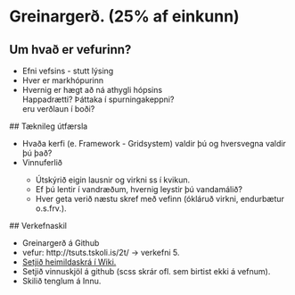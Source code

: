 # Greinargerð. (25% af einkunn)
## Um hvað er vefurinn?
<ul>
  <li>Efni vefsins - stutt lýsing</li>
  <li>Hver er markhópurinn</li>
  <li>Hvernig er hægt að ná athygli hópsins
      <br> Happadrætti? Þáttaka í spurningakeppni?
      <br> eru verðlaun í boði?</li>
</ul>
## Tæknileg útfærsla
<ul>
  <li>Hvaða kerfi (e. Framework - Gridsystem) valdir þú og hversvegna valdir þú það?</li>
  <li>Vinnuferlið</li>
    <ul>
      <li>Útskýrið eigin lausnir og virkni ss í kvikun.</li>
      <li>Ef þú lentir í vandræðum, hvernig leystir þú vandamálið?</li>
      <li>Hver geta verið næstu skref með vefinn (ókláruð virkni, endurbætur o.s.frv.).</li>
    </ul>

</ul>
## Verkefnaskil
  <ul>
    <li>Greinargerð á Github</li>
    <li>vefur: http://tsuts.tskoli.is/2t/ -> verkefni 5.</li>
    <li><a href="https://github.com/VSH24/greinargerd-vsh2b/wiki"> Setjið heimildaskrá í Wiki.</a></li>
    <li> Setjið vinnuskjöl á github (scss skrár ofl. sem birtist ekki á vefnum).</li>
    <li> Skilið tenglum á Innu.</li>
  </ul>

